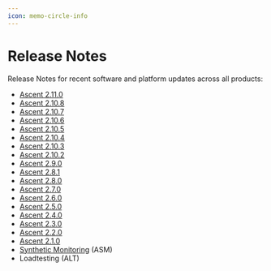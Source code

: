 ```yaml
---
icon: memo-circle-info
---
```


# Release Notes

Release Notes for recent software and platform updates across all products:

* [Ascent 2.11.0](ascent-2.11.0.md)
* [Ascent 2.10.8](ascent-2.10.8.md)
* [Ascent 2.10.7](ascent-2.10.6.md)
* [Ascent 2.10.6](ascent-2.10.6-1.md)
* [Ascent 2.10.5](ascent-2.10.5.md)
* [Ascent 2.10.4](ascent-2.10.4.md)
* [Ascent 2.10.3](ascent-2.10.3.md)
* [Ascent 2.10.2](ascent-2.10.2.md)
* [Ascent 2.9.0](ascent-2.9.0.md)
* [Ascent 2.8.1](ascent-2.8.1.md)
* [Ascent 2.8.0](ascent-2.8.0.md)
* [Ascent 2.7.0](ascent-2.7.0.md)
* [Ascent 2.6.0](ascent-2.6.0.md)
* [Ascent 2.5.0](ascent-2.5.0.md)
* [Ascent 2.4.0](ascent-2.4.0.md)
* [Ascent 2.3.0](ascent-2.3.0.md)
* [Ascent 2.2.0](load-test.md)
* [Ascent 2.1.0](ascent-2.1.0.md)
* [Synthetic Monitoring](synthetic-monitoring.md) (ASM)
* Loadtesting (ALT)
